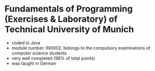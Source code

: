 # Fundamentals of Programming (Exercises & Laboratory) of Technical University of Munich
- coded in Java
- module number: IN0002, belongs to the compulsory examinations of computer science students
- very well completed (98% of total points)
- was taught in German
